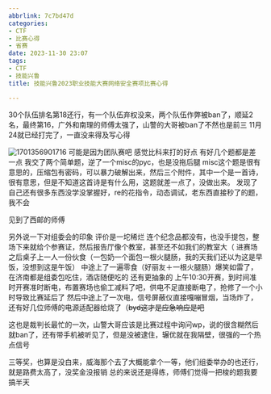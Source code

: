 ```yaml
---
abbrlink: 7c7bd47d
categories:
- CTF
- 比赛心得
- 省赛
date: 2023-11-30 23:07
tags:
- CTF
- 技能兴鲁
title: 技能兴鲁2023职业技能大赛网络安全赛项比赛心得

---
```




30个队伍排名第18还行，有一个队伍弃权没来，两个队伍作弊被ban了，顺延2名，最终第16，广外和南理的师傅太强了，山警的大哥被ban了不然也是前三
11月24就已经打完了，一直没来得及写心得

![1701356901716](../images/jnxl2023/1701356901716.jpg)
可能是因为团队赛吧
感觉比科来打的好点
有好几个题都是差一点
我交了两个简单题，逆了一个misc的pyc，也是没拖后腿
misc这个题是很有意思的，压缩包有密码，可以暴力破解出来，然后三个附件，其中一个是一首诗，很有意思，但是不知道这首诗是有什么用，这题就差一点了，没做出来。
发现了自己还有很多东西没学没掌握好，re的花指令，动态调试，老东西直接秒了的题，我不会

见到了西邮的师傅

另外说一下对组委会的印象
评价是一坨稀烂
连个纪念品都没有，也没手提包，整场下来就给个参赛证，然后报告厅像个教室，甚至还不如我们的教室大（
进赛场之后桌子上一人一份伙食（一包奶一个面包一根火腿肠，我的天我们还以为这是早饭，没想到这是午饭）
中途上了一遍零食（好丽友＋一根火腿肠）爆笑如雷了，在济南都是组委包吃住，酒店随便吃的
还有更抽象的
上午10:30开赛，到时间准时开赛准时断电，布置赛场也偷工减料了吧，供电不足直接断电了，抢修了一个小时导致比赛延后了
然后中途上了一次电，信号屏蔽仪直接嘎嘣冒烟，当场炸了，还有好几位师傅的电源适配器给烧了（~~byd这才是应急响应是吧~~

这也是裁判长最忙的一次，山警大哥应该是比赛过程中询问wp，说的很含糊然后就ban了，还有带手机被听见了，但是没被逮住，辗优就在我隔壁，很强的一个热点信号

三等奖，也算是没白来，威海那个去了大概能拿个一等，他们组委举办的也还行，就是路费太高了，没奖金没报销
总的来说还是得练，师傅们觉得一把梭的题我要搞半天